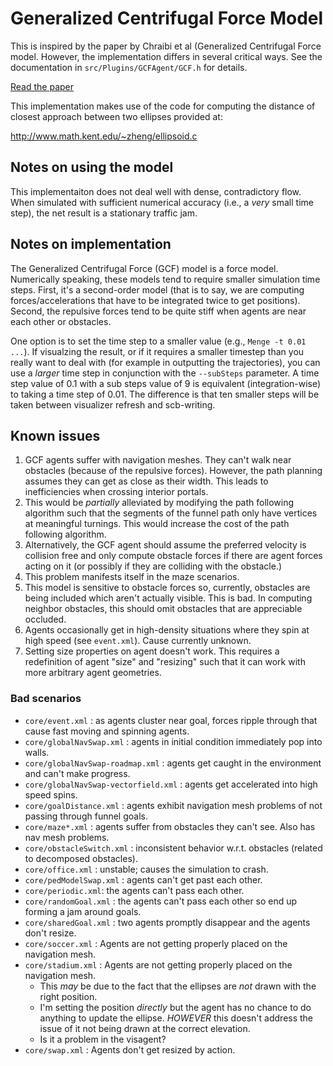 # Generalized Centrifugal Force Model

This is inspired by the paper by Chraibi et al (Generalized Centrifugal Force model.
However, the implementation differs in several critical ways. See the documentation in 
`src/Plugins/GCFAgent/GCF.h` for details.

[Read the paper](https://arxiv.org/pdf/1008.4297.pdf)

This implementation makes use of the code for computing the distance of closest approach between
two ellipses provided at:

http://www.math.kent.edu/~zheng/ellipsoid.c

## Notes on using the model

This implementaiton does not deal well with dense, contradictory flow.  When simulated with
sufficient numerical accuracy (i.e., a *very* small time step), the net result is a stationary
traffic jam.

## Notes on implementation

The Generalized Centrifugal Force (GCF) model is a force model.  Numerically speaking, these models
tend to require smaller simulation time steps.  First, it's a second-order model (that is to say,
we are computing forces/accelerations that have to be integrated twice to get positions). Second,
the repulsive forces tend to be quite stiff when agents are near each other or obstacles.

One option is to set the time step to a smaller value (e.g., `Menge -t 0.01 ...`).  If visualzing
the result, or if it requires a smaller timestep than you really want to deal with (for example
in outputting the trajectories), you can use a *larger* time step in conjunction with the
`--subSteps` parameter.  A time step value of 0.1 with a sub steps value of 9 is equivalent
(integration-wise) to taking a time step of 0.01.  The difference is that ten smaller steps will
be taken between visualizer refresh and scb-writing.

## Known issues

1. GCF agents suffer with navigation meshes.  They can't walk near obstacles (because of the 
   repulsive forces).  However, the path planning assumes they can get as close as their width. This
   leads to inefficiencies when crossing interior portals.
  1. This would be *partially* alleviated by modifying the path following algorithm such that the
     segments of the funnel path only have vertices at meaningful turnings.  This would increase
	 the cost of the path following algorithm.
  2. Alternatively, the GCF agent should assume the preferred velocity is collision free and only
	   compute obstacle forces if there are agent forces acting on it (or possibly if they are
	   colliding with the obstacle.)
  3. This problem manifests itself in the maze scenarios.
2. This model is sensitive to obstacle forces so, currently, obstacles are being included which
   aren't actually visible.  This is bad.  In computing neighbor obstacles, this should omit 
   obstacles that are appreciable occluded.
3. Agents occasionally get in high-density situations where they spin at high speed (see 
   `event.xml`). Cause currently unknown.
4. Setting size properties on agent doesn't work. This requires a redefinition of agent "size" and
   "resizing" such that it can work with more arbitrary agent geometries.
   
### Bad scenarios
	
- `core/event.xml` : as agents cluster near goal, forces ripple through that cause fast moving
	and spinning agents.
- `core/globalNavSwap.xml` : agents in initial condition immediately pop into walls.
- `core/globalNavSwap-roadmap.xml` : agents get caught in the environment and can't make progress.
- `core/globalNavSwap-vectorfield.xml` : agents get accelerated into high speed spins.
- `core/goalDistance.xml` : agents exhibit navigation mesh problems of not passing through funnel
	goals.
- `core/maze*.xml` : agents suffer from obstacles they can't see.  Also has nav mesh problems.
- `core/obstacleSwitch.xml` : inconsistent behavior w.r.t. obstacles (related to decomposed
	obstacles).
- `core/office.xml` : unstable; causes the simulation to crash.
- `core/pedModelSwap.xml` : agents can't get past each other.
- `core/periodic.xml`: the agents can't pass each other.
- `core/randomGoal.xml` : the agents can't pass each other so end up forming a jam around goals.
- `core/sharedGoal.xml` : two agents promptly disappear and the agents don't resize.
- `core/soccer.xml` : Agents are not getting properly placed on the navigation mesh.
- `core/stadium.xml` : Agents are not getting properly placed on the navigation mesh.
  - This *may* be due to the fact that the ellipses are *not* drawn with the right position.
  - I'm setting the position *directly* but the agent has no chance to do anything to update the
	ellipse.  *HOWEVER* this doesn't address the issue of it not being drawn at the correct elevation.
  - Is it a problem in the visagent?
- `core/swap.xml` : Agents don't get resized by action.

	